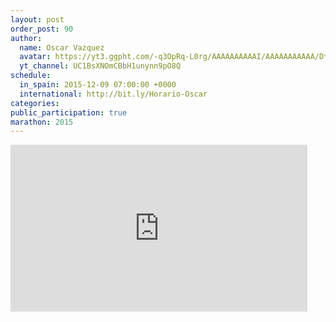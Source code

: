 ```yaml
---
layout: post
order_post: 90
author:
  name: Oscar Vazquez
  avatar: https://yt3.ggpht.com/-q3OpRq-L0rg/AAAAAAAAAAI/AAAAAAAAAAA/Dt1eFhDTDQc/s88-c-k-no/photo.jpg
  yt_channel: UC1BsXNOmCBbH1unynn9pO8Q
schedule:
  in_spain: 2015-12-09 07:00:00 +0000
  international: http://bit.ly/Horario-Oscar
categories:
public_participation: true
marathon: 2015
---
```


<iframe width="475" height="267" src="https://www.youtube.com/embed/xKlKmtqBDbU" frameborder="0" allowfullscreen></iframe>
